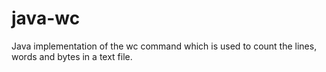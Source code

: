 # java-wc
Java implementation of the wc command which is used to count the lines, words and bytes in a text file.
